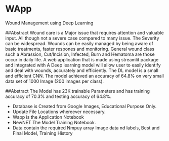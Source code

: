 # WApp
Wound Management using Deep Learning

##Abstract
Wound care is a Major issue that requires attention and valuable input. All though not a severe case compared to many issue. The Severity can be widespread. Wounds can be easily managed by being aware of basic treatments, faster respones and monitoring. General wound class such a Abrassion, Cut/Incision, Infected, Burn and Hematoma are those occur in daily life. A web application that is made using streamlit package and integrated with A Deep learning model will allow user to easily identify and deal with wounds, accurately and efficiently. The DL model is a small and efficient CNN. The model achieved an accuracy of 64.8% on very small data set of 1000 Image (200 images per class). 

##Abstract
The Model has 23K trainable Parameters and has training accuracy of 70.3% and testing accuracy of 64.8%.

* Database is Created from Google Images, Educational Purpose Only.
* Update File Locations whereever necessary.
* Wapp is the Application Notebook
* NewNET The Model Training Notebook.
* Data contain the required Nmpuy array Image data nd labels, Best and Final Model, Training History  


